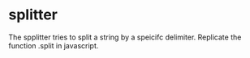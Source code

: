 # splitter

The spplitter tries to split a string by a speicifc delimiter. Replicate the function .split in javascript. 
